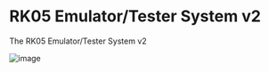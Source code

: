 # RK05 Emulator/Tester System v2
The RK05 Emulator/Tester System v2

![image](https://github.com/G-Wiley/RK05_Emulator_Tester_System/assets/99116236/1e92cdbc-e883-46e5-8f20-67c4fc879b39)

